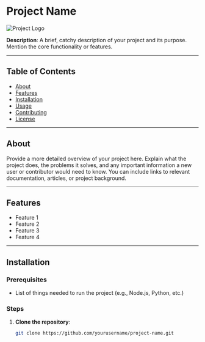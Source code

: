 # Project Name

![Project Logo](link-to-your-logo)

**Description**: A brief, catchy description of your project and its purpose. Mention the core functionality or features.

---

## Table of Contents

- [About](#about)
- [Features](#features)
- [Installation](#installation)
- [Usage](#usage)
- [Contributing](#contributing)
- [License](#license)

---

## About

Provide a more detailed overview of your project here. Explain what the project does, the problems it solves, and any important information a new user or contributor would need to know. You can include links to relevant documentation, articles, or project background.

---

## Features

- Feature 1
- Feature 2
- Feature 3
- Feature 4

---

## Installation

### Prerequisites

- List of things needed to run the project (e.g., Node.js, Python, etc.)

### Steps

1. **Clone the repository**:
   ```bash
   git clone https://github.com/yourusername/project-name.git
